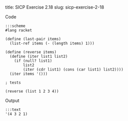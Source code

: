 title: SICP Exercise 2.18
slug: sicp-exercise-2-18

Code
```
:::scheme
#lang racket

(define (last-pair items)
  (list-ref items (- (length items) 1)))

(define (reverse items)
  (define (iter list1 list2)
    (if (null? list1)
        list2
        (iter (cdr list1) (cons (car list1) list2))))
  (iter items '()))

; tests

(reverse (list 1 2 3 4))
```

Output
```
:::text
'(4 3 2 1)
```
